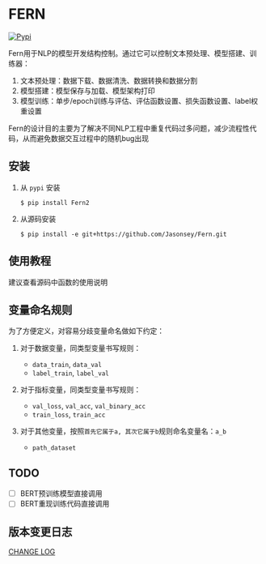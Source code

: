 # FERN

[![Pypi](https://github.com/Jasonsey/Fern/actions/workflows/pypi.yml/badge.svg)](https://github.com/Jasonsey/Fern/actions/workflows/pypi.yml)

Fern用于NLP的模型开发结构控制。通过它可以控制文本预处理、模型搭建、训练器：

1. 文本预处理：数据下载、数据清洗、数据转换和数据分割
2. 模型搭建：模型保存与加载、模型架构打印
3. 模型训练：单步/epoch训练与评估、评估函数设置、损失函数设置、label权重设置

Fern的设计目的主要为了解决不同NLP工程中重复代码过多问题，减少流程性代码，从而避免数据交互过程中的随机bug出现

## 安装

1. 从 `pypi` 安装

   ```shell
   $ pip install Fern2
   ```

2. 从源码安装

   ```shell
   $ pip install -e git+https://github.com/Jasonsey/Fern.git
   ```

## 使用教程

建议查看源码中函数的使用说明

## 变量命名规则

为了方便定义，对容易分歧变量命名做如下约定：

1. 对于数据变量，同类型变量书写规则：
   - `data_train`, `data_val`
   - `label_train`, `label_val`
   
2. 对于指标变量，同类型变量书写规则：
    - `val_loss`, `val_acc`, `val_binary_acc`
    - `train_loss`, `train_acc`

3. 对于其他变量，按照`首先它属于a, 其次它属于b`规则命名变量名：`a_b`
  
    - `path_dataset`

## TODO

- [ ] BERT预训练模型直接调用
- [ ] BERT重现训练代码直接调用

## 版本变更日志

[CHANGE LOG](./CHANGELOG.md)
